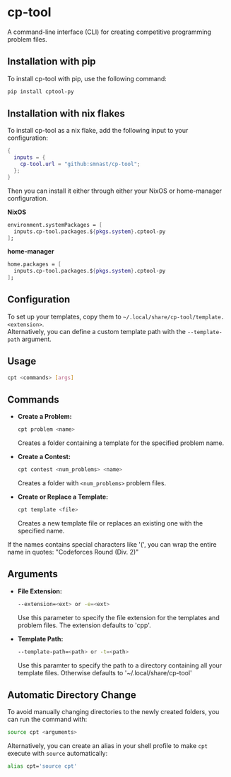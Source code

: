 # cp-tool
A command-line interface (CLI) for creating competitive programming problem files.

## Installation with pip
To install cp-tool with pip, use the following command:

```bash
pip install cptool-py
```

## Installation with nix flakes
To install cp-tool as a nix flake, add the following input to your configuration:

```nix
{
  inputs = {
    cp-tool.url = "github:smnast/cp-tool";
  };
}
```

Then you can install it either through either your NixOS or home-manager configuration.

**NixOS**
```nix
environment.systemPackages = [
  inputs.cp-tool.packages.${pkgs.system}.cptool-py
];
```

**home-manager**
```nix
home.packages = [
  inputs.cp-tool.packages.${pkgs.system}.cptool-py
];
```

## Configuration
To set up your templates, copy them to `~/.local/share/cp-tool/template.<extension>`.  
Alternatively, you can define a custom template path with the `--template-path` argument.

## Usage
```bash
cpt <commands> [args]
```

## Commands
- **Create a Problem:**
  ```bash
  cpt problem <name>
  ```
  Creates a folder containing a template for the specified problem name.

- **Create a Contest:**
  ```bash
  cpt contest <num_problems> <name>
  ```
  Creates a folder with `<num_problems>` problem files.

- **Create or Replace a Template:**
  ```bash
  cpt template <file>
  ```
  Creates a new template file or replaces an existing one with the specified name.

If the names contains special characters like '(', you can wrap the entire  name in quotes: "Codeforces Round (Div. 2)"

## Arguments
- **File Extension:**
  ```bash
  --extension=<ext> or -e=<ext>
  ```
  Use this parameter to specify the file extension for the templates and problem files.
  The extension defaults to 'cpp'.

- **Template Path:**
  ```bash
  --template-path=<path> or -t=<path>
  ```
  Use this paramter to specify the path to a directory containing all your
  template files. Otherwise defaults to '~/.local/share/cp-tool'

## Automatic Directory Change
To avoid manually changing directories to the newly created folders, you can run the command with:
```bash
source cpt <arguments>
```
Alternatively, you can create an alias in your shell profile to make `cpt` execute with `source` automatically:
```bash
alias cpt='source cpt'
```
